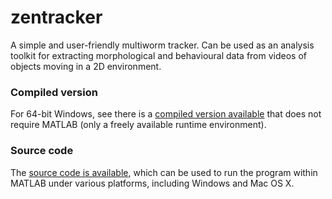 # zentracker
A simple and user-friendly multiworm tracker. Can be used as an analysis toolkit for extracting morphological and behavioural data from videos of objects moving in a 2D environment.

### Compiled version

For 64-bit Windows, see there is a [compiled version available](https://github.com/zolts/zentracker/tree/master/bin/2.14/win64) that does not require MATLAB (only a freely available runtime environment).

### Source code

The [source code is available](https://github.com/zolts/zentracker/tree/master/source), which can be used to run the program within MATLAB under various platforms, including Windows and Mac OS X.
